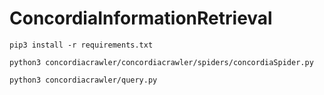 # ConcordiaInformationRetrieval

`pip3 install -r requirements.txt`

`python3 concordiacrawler/concordiacrawler/spiders/concordiaSpider.py`

`python3 concordiacrawler/query.py`
